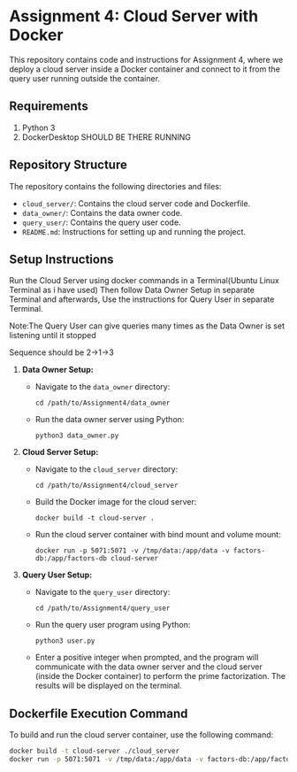 # Assignment 4: Cloud Server with Docker

This repository contains code and instructions for Assignment 4, where we deploy a cloud server inside a Docker container and connect to it from the query user running outside the container.

## Requirements

1. Python 3
2. DockerDesktop SHOULD BE THERE RUNNING 

## Repository Structure

The repository contains the following directories and files:

- `cloud_server/`: Contains the cloud server code and Dockerfile.
- `data_owner/`: Contains the data owner code.
- `query_user/`: Contains the query user code.
- `README.md`: Instructions for setting up and running the project.

## Setup Instructions

Run the Cloud Server using docker commands in a Terminal(Ubuntu Linux Terminal as i have used) 
Then follow Data Owner Setup in separate Terminal and afterwards,
Use the instructions for Query User in separate Terminal.

Note:The Query User can give queries many times as the Data Owner is set listening until it stopped

Sequence should be 2->1->3

1. **Data Owner Setup:**

   - Navigate to the `data_owner` directory:
     ```
     cd /path/to/Assignment4/data_owner
     ```
   - Run the data owner server using Python:
     ```
     python3 data_owner.py
     ```

2. **Cloud Server Setup:**

   - Navigate to the `cloud_server` directory:
     ```
     cd /path/to/Assignment4/cloud_server
     ```
   - Build the Docker image for the cloud server:
     ```
     docker build -t cloud-server .
     ```
   - Run the cloud server container with bind mount and volume mount:
     ```
     docker run -p 5071:5071 -v /tmp/data:/app/data -v factors-db:/app/factors-db cloud-server
     ```

3. **Query User Setup:**

   - Navigate to the `query_user` directory:
     ```
     cd /path/to/Assignment4/query_user
     ```
   - Run the query user program using Python:
     ```
     python3 user.py
     ```
   - Enter a positive integer when prompted, and the program will communicate with the data owner server and the cloud server (inside the Docker container) to perform the prime factorization. The results will be displayed on the terminal.

## Dockerfile Execution Command

To build and run the cloud server container, use the following command:

```bash
docker build -t cloud-server ./cloud_server
docker run -p 5071:5071 -v /tmp/data:/app/data -v factors-db:/app/factors-db cloud-server

